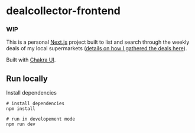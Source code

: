 # dealcollector-frontend

### **WIP**

This is a personal [Next.js](https://nextjs.org/) project built to list and search through the weekly deals of my local supermarkets ([details on how I gathered the deals here](https://github.com/mathiswi/dealcollector)).


Built with [Chakra UI](https://chakra-ui.com/).

## Run locally  

Install dependencies

```
# install dependencies
npm install

# run in developement mode
npm run dev

```

